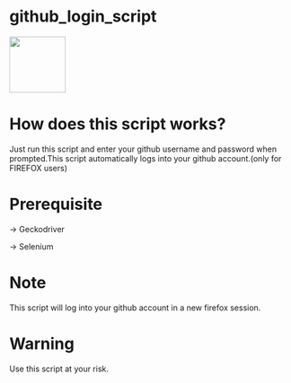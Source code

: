 # github_login_script

<img src="https://cdn.jsdelivr.net/gh/devicons/devicon/icons/python/python-original-wordmark.svg" width="100" height="100" />

# How does this script works?

Just run this script and enter your github username and password when prompted.This script automatically logs into your github account.(only for FIREFOX users)

# Prerequisite

-> Geckodriver

-> Selenium

# Note

This script will log into your github account in a new firefox session.

# Warning

Use this script at your risk.
